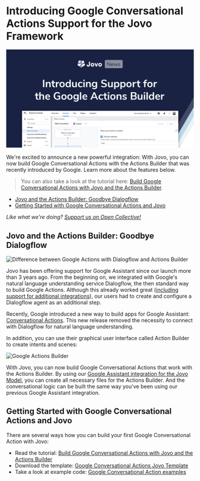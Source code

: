 # Introducing Google Conversational Actions Support for the Jovo Framework

![Google Conversational Actions Support for Jovo](./img/google-actions-builder-jovo.jpg "Jovo News: Introducing Jovo Support for Google Conversational Actions and the Actions Builder")

We're excited to announce a new powerful integration: With Jovo, you can now build Google Conversational Actions with the Actions Builder that was recently introduced by Google. Learn more about the features below.

> You can also take a look at the tutorial here: [Build Google Conversational Actions with Jovo and the Actions Builder](https://www.jovo.tech/tutorials/google-conversational-actions-getting-started).

- [Jovo and the Actions Builder: Goodbye Dialogflow](#jovo-and-the-actions-builder-goodbye-dialogflow)
- [Getting Started with Google Conversational Actions and Jovo](#getting-started-with-google-conversational-actions-and-jovo)

*Like what we're doing? [Support us on Open Collective!](https://opencollective.com/jovo-framework)* 


## Jovo and the Actions Builder: Goodbye Dialogflow

![Difference between Google Actions with Dialogflow and Actions Builder](https://www.jovo.tech/img/tutorials/google-conversational-actions-getting-started/google-actions-dialogflow.jpg "Previous Google Actions used Dialogflow as a mddle layer between Google Assistant and Jovo")

Jovo has been offering support for Google Assistant since our launch more than 3 years ago. From the beginning on, we integrated with Google's natural language understanding service Dialogflow, the then standard way to build Google Actions. Although this already worked great ([including support for additional integrations](https://www.jovo.tech/marketplace/jovo-platform-dialogflow)), our users had to create and configure a Dialogflow agent as an additional step.

Recently, Google introduced a new way to build apps for Google Assistant: [Conversational Actions](https://developers.google.com/assistant/conversational). This new release removed the necessity to connect with Dialogflow for natural language understanding.

In addition, you can use their graphical user interface called Action Builder to create intents and scenes:

![Google Actions Builder](https://www.jovo.tech/img/tutorials/google-conversational-actions-getting-started/updated-google-action-builder-jovo.jpg "Screenshot of the Google Actions Builder")

With Jovo, you can now build Google Conversational Actions that work with the Actions Builder. By using our [Google Assistant integration for the Jovo Model](https://www.jovo.tech/marketplace/jovo-model/google-assistant), you can create all necessary files for the Actions Builder. And the conversational logic can be built the same way you've been using our previous Google Assistant integration.


## Getting Started with Google Conversational Actions and Jovo

There are several ways how you can build your first Google Conversational Action with Jovo:

* Read the tutorial: [Build Google Conversational Actions with Jovo and the Actions Builder](https://www.jovo.tech/tutorials/google-conversational-actions-getting-started)
* Download the template: [Google Conversational Actions Jovo Template](https://github.com/jovotech/jovo-templates/tree/master/google/conversational-actions-hello-world)
* Take a look at example code: [Google Conversational Action examples](https://github.com/jovotech/jovo-framework/tree/master/examples/javascript/02_googleassistantconv)



<!--[metadata]: { "description": "Learn more about the Google Conversational Action and Actions Builder integration for the Jovo Framework.", "author": "jan-koenig", "tags": "Releases", "og-image": "https://www.jovo.tech/img/news/2020-10-08-google-conversational-actions-builder/google-actions-builder-jovo.jpg" }-->
